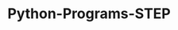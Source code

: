 # Python-Programs-STEP
       
  
                
                      
                    
                                
         
   
 
